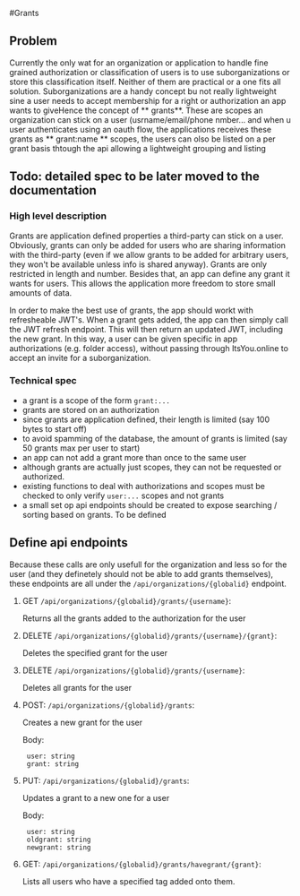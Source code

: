 #Grants

## Problem

Currently the only wat for an organization or application to handle fine grained authorization or classification of users is to use suborganizations or store this classification itself. Neither of them are practical or a one fits all solution.
Suborganizations are a handy concept bu not really lightweight sine a user needs to accept membership for a right or authorization an app wants to giveHence the concept of  ** grants**. These are scopes an organization can stick on a user (usrname/email/phone nmber... and when u user authenticates using an oauth flow, the applications receives these grants as ** grant:name ** scopes, the users can olso be listed on a per grant basis thtough the api allowing a lightweight grouping and listing

## Todo: detailed spec to be later moved to the documentation

### High level description

Grants are application defined properties a third-party can stick on a user. Obviously, grants can only be added for users who are sharing information with the third-party (even if we allow grants to be added for arbitrary users, they won't be available unless info is shared anyway). Grants are only restricted in length and number. Besides that, an app can define any grant it wants for users. This allows the application more freedom to store small amounts of data.

In order to make the best use of grants, the app should workt with refresheable JWT's. When a grant gets added, the app can then simply call the JWT refresh endpoint. This will then return an updated JWT, including the new grant. In this way, a user can be given specific in app authorizations (e.g. folder access), without passing through ItsYou.online to accept an invite for a suborganization. 

### Technical spec

- a grant is a scope of the form `grant:...`
- grants are stored on an authorization
- since grants are application defined, their length is limited (say 100 bytes to start off)
- to avoid spamming of the database, the amount of grants is limited (say 50 grants max per user to start)
- an app can not add a grant more than once to the same user
- although grants are actually just scopes, they can not be requested or authorized.
- existing functions to deal with authorizations and scopes must be checked to only verify `user:...` scopes and not grants
- a small set op api endpoints should be created to expose searching / sorting based on grants. To be defined

## Define api endpoints

Because these calls are only usefull for the organization and less so for the user (and they definetely should not be able to add
grants themselves), these endpoints are all under the `/api/organizations/{globalid}` endpoint.

1. GET `/api/organizations/{globalid}/grants/{username}`:

    Returns all the grants added to the authorization for the user

2. DELETE `/api/organizations/{globalid}/grants/{username}/{grant}`:

    Deletes the specified grant for the user

3. DELETE `/api/organizations/{globalid}/grants/{username}`:

    Deletes all grants for the user

4. POST: `/api/organizations/{globalid}/grants`:

    Creates a new grant for the user

    Body:

        user: string
        grant: string

5. PUT: `/api/organizations/{globalid}/grants`:

    Updates a grant to a new one for a user

    Body:

        user: string
        oldgrant: string
        newgrant: string

6. GET: `/api/organizations/{globalid}/grants/havegrant/{grant}`:

    Lists all users who have a specified tag added onto them.



